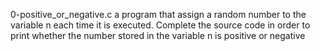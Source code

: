 0-positive_or_negative.c a program that assign a random number to the variable n each time it is executed. Complete the source code in order to print whether the number stored in the variable n is positive or negative
